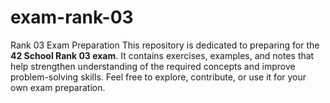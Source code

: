 # exam-rank-03

Rank 03 Exam Preparation    This repository is dedicated to preparing for the **42 School Rank 03 exam**.   It contains exercises, examples, and notes that help strengthen understanding of the required concepts and improve problem-solving skills.
Feel free to explore, contribute, or use it for your own exam preparation.  
